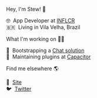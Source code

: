 Hey, I'm Stew! 👋

🤓 &nbsp;App Developer at [INFLCR](https://inflcr.com)<br />
🇧🇷 &nbsp;Living in Vila Velha, Brazil

What I'm working on 👨‍💻


💬 &nbsp;Bootstrapping a [Chat solution](https://chatness.app)<br />
📱 &nbsp;Maintaining plugins at [Capacitor](https://github.com/capacitor-community)

Find me elsewhere 🌎

🚀 &nbsp;[Site](https://stewan.io)<br />
🐦 &nbsp;[Twitter](https://twitter.com/stewones)
